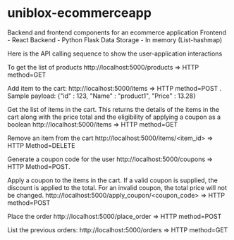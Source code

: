# uniblox-ecommerceapp
Backend and frontend components for an ecommerce application
Frontend - React 
Backend - Python Flask 
Data Storage - In memory (List-hashmap)

Here is the API calling sequence to show the user-application interactions

To get the list of products
http://localhost:5000/products => HTTP method=GET

Add item to the cart:
http://localhost:5000/items  => HTTP method=POST . Sample payload: {"id" : 123, "Name" : "product1", "Price" : 13.28}

Get the list of items in the cart.
This returns the details of the items in the cart along with the price total and the eligibility of applying a coupon as a boolean
http://localhost:5000/items =>  HTTP method=GET

Remove an item from the cart
http://localhost:5000/items/<item_id>  => HTTP Method=DELETE

Generate a coupon code for the user
http://localhost:5000/coupons  => HTTP Method=POST.

Apply a coupon to the items in the cart. If a valid coupon is supplied, the discount is applied to the total. For an invalid coupon, the total price will not be changed.
http://localhost:5000/apply_coupon/<coupon_code>  => HTTP method=POST

Place the order
http://localhost:5000/place_order  => HTTP method=POST

List the previous orders:
http://localhost:5000/orders => HTTP method=GET
